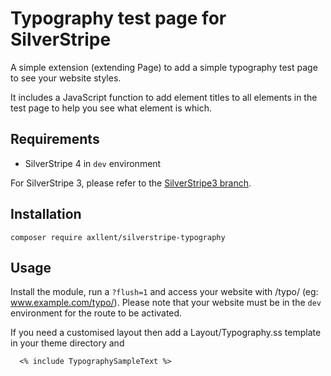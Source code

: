 # Typography test page for SilverStripe
A simple extension (extending Page) to add a simple typography test page to see your website styles.

It includes a JavaScript function to add element titles to all elements in the test page to help you see what element is which.

## Requirements
- SilverStripe 4 in `dev` environment

For SilverStripe 3, please refer to the [SilverStripe3 branch](https://github.com/axllent/silverstripe-typography/tree/silverstripe3).

## Installation
```
composer require axllent/silverstripe-typography
```

## Usage
Install the module, run a `?flush=1` and access your website with /typo/ (eg: www.example.com/typo/).
Please note that your website must be in the `dev` environment for the route to be activated.

If you need a customised layout then add a Layout/Typography.ss template in your theme directory and

```
  <% include TypographySampleText %>
```
